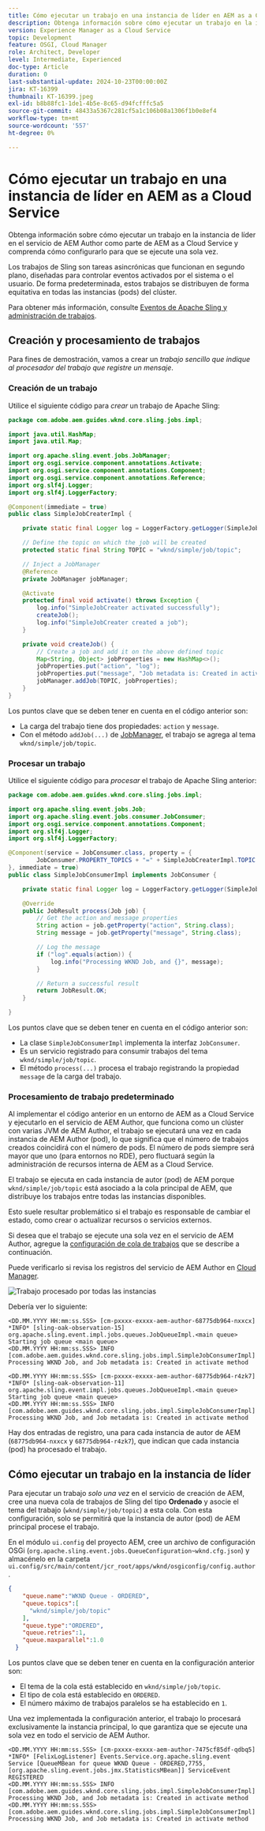 ```yaml
---
title: Cómo ejecutar un trabajo en una instancia de líder en AEM as a Cloud Service
description: Obtenga información sobre cómo ejecutar un trabajo en la instancia de líder en AEM as a Cloud Service.
version: Experience Manager as a Cloud Service
topic: Development
feature: OSGI, Cloud Manager
role: Architect, Developer
level: Intermediate, Experienced
doc-type: Article
duration: 0
last-substantial-update: 2024-10-23T00:00:00Z
jira: KT-16399
thumbnail: KT-16399.jpeg
exl-id: b8b88fc1-1de1-4b5e-8c65-d94fcfffc5a5
source-git-commit: 48433a5367c281cf5a1c106b08a1306f1b0e8ef4
workflow-type: tm+mt
source-wordcount: '557'
ht-degree: 0%

---
```


# Cómo ejecutar un trabajo en una instancia de líder en AEM as a Cloud Service

Obtenga información sobre cómo ejecutar un trabajo en la instancia de líder en el servicio de AEM Author como parte de AEM as a Cloud Service y comprenda cómo configurarlo para que se ejecute una sola vez.

Los trabajos de Sling son tareas asincrónicas que funcionan en segundo plano, diseñadas para controlar eventos activados por el sistema o el usuario. De forma predeterminada, estos trabajos se distribuyen de forma equitativa en todas las instancias (pods) del clúster.

Para obtener más información, consulte [Eventos de Apache Sling y administración de trabajos](https://sling.apache.org/documentation/bundles/apache-sling-eventing-and-job-handling.html).

## Creación y procesamiento de trabajos

Para fines de demostración, vamos a crear un _trabajo sencillo que indique al procesador del trabajo que registre un mensaje_.

### Creación de un trabajo

Utilice el siguiente código para _crear_ un trabajo de Apache Sling:

```java
package com.adobe.aem.guides.wknd.core.sling.jobs.impl;

import java.util.HashMap;
import java.util.Map;

import org.apache.sling.event.jobs.JobManager;
import org.osgi.service.component.annotations.Activate;
import org.osgi.service.component.annotations.Component;
import org.osgi.service.component.annotations.Reference;
import org.slf4j.Logger;
import org.slf4j.LoggerFactory;

@Component(immediate = true)
public class SimpleJobCreaterImpl {

    private static final Logger log = LoggerFactory.getLogger(SimpleJobCreaterImpl.class);

    // Define the topic on which the job will be created
    protected static final String TOPIC = "wknd/simple/job/topic";

    // Inject a JobManager
    @Reference
    private JobManager jobManager;

    @Activate
    protected final void activate() throws Exception {
        log.info("SimpleJobCreater activated successfully");
        createJob();
        log.info("SimpleJobCreater created a job");
    }

    private void createJob() {
        // Create a job and add it on the above defined topic
        Map<String, Object> jobProperties = new HashMap<>();
        jobProperties.put("action", "log");
        jobProperties.put("message", "Job metadata is: Created in activate method");
        jobManager.addJob(TOPIC, jobProperties);
    }
}
```

Los puntos clave que se deben tener en cuenta en el código anterior son:

- La carga del trabajo tiene dos propiedades: `action` y `message`.
- Con el método `addJob(...)` de [JobManager](https://javadoc.io/doc/com.adobe.aem/aem-sdk-api/latest/org/apache/sling/event/jobs/JobManager.html), el trabajo se agrega al tema `wknd/simple/job/topic`.

### Procesar un trabajo

Utilice el siguiente código para _procesar_ el trabajo de Apache Sling anterior:

```java
package com.adobe.aem.guides.wknd.core.sling.jobs.impl;

import org.apache.sling.event.jobs.Job;
import org.apache.sling.event.jobs.consumer.JobConsumer;
import org.osgi.service.component.annotations.Component;
import org.slf4j.Logger;
import org.slf4j.LoggerFactory;

@Component(service = JobConsumer.class, property = {
        JobConsumer.PROPERTY_TOPICS + "=" + SimpleJobCreaterImpl.TOPIC
}, immediate = true)
public class SimpleJobConsumerImpl implements JobConsumer {

    private static final Logger log = LoggerFactory.getLogger(SimpleJobConsumerImpl.class);

    @Override
    public JobResult process(Job job) {
        // Get the action and message properties
        String action = job.getProperty("action", String.class);
        String message = job.getProperty("message", String.class);

        // Log the message
        if ("log".equals(action)) {
            log.info("Processing WKND Job, and {}", message);
        }

        // Return a successful result
        return JobResult.OK;
    }

}
```

Los puntos clave que se deben tener en cuenta en el código anterior son:

- La clase `SimpleJobConsumerImpl` implementa la interfaz `JobConsumer`.
- Es un servicio registrado para consumir trabajos del tema `wknd/simple/job/topic`.
- El método `process(...)` procesa el trabajo registrando la propiedad `message` de la carga del trabajo.

### Procesamiento de trabajo predeterminado

Al implementar el código anterior en un entorno de AEM as a Cloud Service y ejecutarlo en el servicio de AEM Author, que funciona como un clúster con varias JVM de AEM Author, el trabajo se ejecutará una vez en cada instancia de AEM Author (pod), lo que significa que el número de trabajos creados coincidirá con el número de pods. El número de pods siempre será mayor que uno (para entornos no RDE), pero fluctuará según la administración de recursos interna de AEM as a Cloud Service.

El trabajo se ejecuta en cada instancia de autor (pod) de AEM porque `wknd/simple/job/topic` está asociado a la cola principal de AEM, que distribuye los trabajos entre todas las instancias disponibles.

Esto suele resultar problemático si el trabajo es responsable de cambiar el estado, como crear o actualizar recursos o servicios externos.

Si desea que el trabajo se ejecute una sola vez en el servicio de AEM Author, agregue la [configuración de cola de trabajos](#how-to-run-a-job-on-the-leader-instance) que se describe a continuación.

Puede verificarlo si revisa los registros del servicio de AEM Author en [Cloud Manager](https://experienceleague.adobe.com/es/docs/experience-manager-learn/cloud-service/debugging/debugging-aem-as-a-cloud-service/logs#cloud-manager).

![Trabajo procesado por todas las instancias](./assets/run-job-once/job-processed-by-all-instances.png)


Debería ver lo siguiente:

```
<DD.MM.YYYY HH:mm:ss.SSS> [cm-pxxxx-exxxx-aem-author-68775db964-nxxcx] *INFO* [sling-oak-observation-15] org.apache.sling.event.impl.jobs.queues.JobQueueImpl.<main queue> Starting job queue <main queue>
<DD.MM.YYYY HH:mm:ss.SSS> INFO [com.adobe.aem.guides.wknd.core.sling.jobs.impl.SimpleJobConsumerImpl] Processing WKND Job, and Job metadata is: Created in activate method

<DD.MM.YYYY HH:mm:ss.SSS> [cm-pxxxx-exxxx-aem-author-68775db964-r4zk7] *INFO* [sling-oak-observation-11] org.apache.sling.event.impl.jobs.queues.JobQueueImpl.<main queue> Starting job queue <main queue>
<DD.MM.YYYY HH:mm:ss.SSS> INFO [com.adobe.aem.guides.wknd.core.sling.jobs.impl.SimpleJobConsumerImpl] Processing WKND Job, and Job metadata is: Created in activate method
```

Hay dos entradas de registro, una para cada instancia de autor de AEM (`68775db964-nxxcx` y `68775db964-r4zk7`), que indican que cada instancia (pod) ha procesado el trabajo.

## Cómo ejecutar un trabajo en la instancia de líder

Para ejecutar un trabajo _solo una vez_ en el servicio de creación de AEM, cree una nueva cola de trabajos de Sling del tipo **Ordenado** y asocie el tema del trabajo (`wknd/simple/job/topic`) a esta cola. Con esta configuración, solo se permitirá que la instancia de autor (pod) de AEM principal procese el trabajo.

En el módulo `ui.config` del proyecto AEM, cree un archivo de configuración OSGi (`org.apache.sling.event.jobs.QueueConfiguration~wknd.cfg.json`) y almacénelo en la carpeta `ui.config/src/main/content/jcr_root/apps/wknd/osgiconfig/config.author`.

```json
{
    "queue.name":"WKND Queue - ORDERED",
    "queue.topics":[
      "wknd/simple/job/topic"
    ],
    "queue.type":"ORDERED",
    "queue.retries":1,
    "queue.maxparallel":1.0
  }
```

Los puntos clave que se deben tener en cuenta en la configuración anterior son:

- El tema de la cola está establecido en `wknd/simple/job/topic`.
- El tipo de cola está establecido en `ORDERED`.
- El número máximo de trabajos paralelos se ha establecido en `1`.

Una vez implementada la configuración anterior, el trabajo lo procesará exclusivamente la instancia principal, lo que garantiza que se ejecute una sola vez en todo el servicio de AEM Author.

```
<DD.MM.YYYY HH:mm:ss.SSS> [cm-pxxxx-exxxx-aem-author-7475cf85df-qdbq5] *INFO* [FelixLogListener] Events.Service.org.apache.sling.event Service [QueueMBean for queue WKND Queue - ORDERED,7755, [org.apache.sling.event.jobs.jmx.StatisticsMBean]] ServiceEvent REGISTERED
<DD.MM.YYYY HH:mm:ss.SSS> INFO [com.adobe.aem.guides.wknd.core.sling.jobs.impl.SimpleJobConsumerImpl] Processing WKND Job, and Job metadata is: Created in activate method
<DD.MM.YYYY HH:mm:ss.SSS> [com.adobe.aem.guides.wknd.core.sling.jobs.impl.SimpleJobConsumerImpl] Processing WKND Job, and Job metadata is: Created in activate method
```
